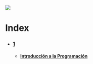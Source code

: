 ![](https://pedco.uncoma.edu.ar/pluginfile.php/85/coursecat/description/logo-facu.png)
# Index
* ### [1](https://github.com/jmarcosg/college/tree/master/TDW)
  * #### [Introducción a la Programación](https://github.com/jmarcosg/college/tree/master/TDW/1/IP)

